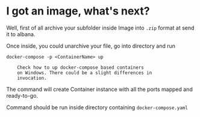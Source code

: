 # I got an image, what's next?

Well, first of all archive your subfolder inside Image into `.zip` format at send it to albana.

Once inside, you could unarchive your file, go into directory and run

`docker-compose -p <ContainerName> up`

        Check how to up docker-compose based containers
        on Windows. There could be a slight differences in
        invocation. 

The command will create Container instance with all the ports mapped and ready-to-go.

Command should be run inside directory containing `docker-compose.yaml`
